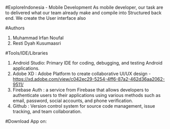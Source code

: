 #ExploreIndonesia - Mobile Development
As mobile developer, our task are to delivered what our team already make and compile into Structured back end. We create the User interface also 

#Authors
1. Muhammad Irfan Noufal
2. Resti Dyah Kusumaasri

#Tools/IDE/Libraries
1. Android Studio: Primary IDE for coding, debugging, and testing Android applications.
2. Adobe XD : Adobe Platform to create collaborative UI/UX design - https://xd.adobe.com/view/c042ec29-5254-4ff6-87a2-462d36aa2062-9511/ 
3. Firebase Auth : a service from Firebase that allows developers to authenticate users to their applications using various methods such as email, password, social accounts, and phone verification.
4. Github : Version control system for source code management, issue tracking, and team collaboration.

#Download App on:
